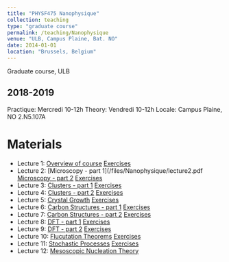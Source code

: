 ```yaml
---
title: "PHYSF475 Nanophysique"
collection: teaching
type: "graduate course"
permalink: /teaching/Nanophysique
venue: "ULB, Campus Plaine, Bat. NO"
date: 2014-01-01
location: "Brussels, Belgium"
---
```


Graduate course, ULB

2018-2019
---------
Practique: Mercredi 10-12h
Theory: Vendredi 10-12h
Locale: Campus Plaine, NO 2.N5.107A

Materials
======
* Lecture 1: [Overview of course](/files/Nanophysique/lecture1.pdf)		[Exercises](files/Nanophysique/Exercises_1.pdf)
* Lecture 2: [Microscopy - part 1](/files/Nanophysique/lecture2.pdf [Microscopy - part 2](/files/Nanophysique/lecture2_bis.pdf)		[Exercises](files/Nanophysique/Exercises_2.pdf)
* Lecture 3: [Clusters - part 1](/files/Nanophysique/lecture3.pdf)  		[Exercises](files/Nanophysique/Exercises_3.pdf)
* Lecture 4: [Clusters - part 2](/files/Nanophysique/lecture3_bis.pdf) 		[Exercises](files/Nanophysique/Exercises_3_bis.pdf)
* Lecture 5: [Crystal Growth](/files/Nanophysique/lecture5.pdf) 		[Exercises](files/Nanophysique/Exercises_Ch_4.pdf)
* Lecture 6: [Carbon Structures - part 1](/files/Nanophysique/lecture6.pdf) 	[Exercises](files/Nanophysique/Exercises_Ch_5.pdf)
* Lecture 7: [Carbon Structures - part 2](/files/Nanophysique/lecture7.pdf) 	[Exercises](files/Nanophysique/Exercises_5_bis.pdf)
* Lecture 8: [DFT - part 1](/files/Nanophysique/lecture8.pdf) 			[Exercises](files/Nanophysique/Exercises_Ch_6.pdf)
* Lecture 9: [DFT - part 2](/files/Nanophysique/lecture9.pdf) 			[Exercises](files/Nanophysique/Exercises_Ch_6_bis.pdf)
* Lecture 10: [Flucutation Theorems](/files/Nanophysique/lecture10.pdf) 	[Exercises](files/Nanophysique/Exercises_Ch_7_2018.pdf)
* Lecture 11: [Stochastic Processes](/files/Nanophysique/lecture11.pdf) 	[Exercises](files/Nanophysique/Exercises_Ch_8_2018.pdf)
* Lecture 12: [Mesoscopic Nucleation Theory](/files/Nanophysique/lecture12.pdf) 
